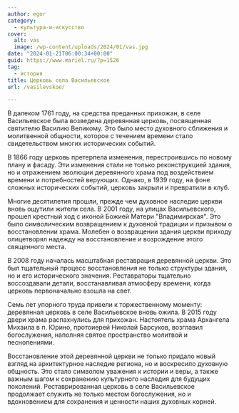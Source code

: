 ```yaml
---
author: egor
category:
  - культура-и-искусство
cover:
  alt: vas
  image: /wp-content/uploads/2024/01/vas.jpg
date: "2024-01-21T06:00:34+00:00"
guid: https://www.mariel.ru/?p=1526
tag:
  - история
title: Церковь села Васильевское
url: /vasilevskoe/

---
```

В далеком 1761 году, на средства преданных прихожан, в селе Васильевское была возведена деревянная церковь, посвященная святителю Василию Великому. Это было место духовного сближения и молитвенной общности, которое с течением времени стало свидетельством многих исторических событий.

В 1866 году церковь претерпела изменения, перестроившись по новому плану и фасаду. Эти изменения стали не только реконструкцией здания, но и отражением эволюции деревянного храма под воздействием времени и потребностей верующих. Однако, в 1939 году, на фоне сложных исторических событий, церковь закрыли и превратили в клуб.

Многие десятилетия прошли, прежде чем духовное наследие церкви вновь ощутили жители села. В 2001 году, на улицах Васильевского, прошел крестный ход с иконой Божией Матери "Владимирская". Это было символическим возвращением к духовной традиции и призывом о восстановлении храма. Молебен о возвращении здания церкви приходу олицетворял надежду на восстановление и возрождение этого священного места.

В 2008 году началась масштабная реставрация деревянной церкви. Это был тщательный процесс восстановления не только структуры здания, но и его исторического значения. Реставраторы тщательно воссоздавали детали, восстанавливая атмосферу времени, когда церковь первоначально взошла на свет.

Семь лет упорного труда привели к торжественному моменту: деревянная церковь в селе Васильевское вновь ожила. В 2015 году двери храма распахнулись для прихожан. Настоятель храма Архангела Михаила в п. Юрино, протоиерей Николай Барсуков, возглавил богослужения, наполняя святое пространство молитвой и песнопениями.

Восстановление этой деревянной церкви не только придало новый взгляд на архитектурное наследие региона, но и воскресило духовную общность. Это стало символом уважения к истории и веры, а также важным шагом к сохранению культурного наследия для будущих поколений. Реставрированная церковь в селе Васильевское продолжает служить не только местом богослужения, но и вдохновением для сохранения и ценности наших духовных корней.
